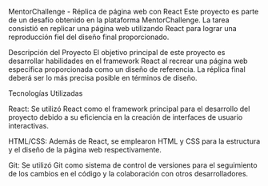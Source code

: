 MentorChallenge - Réplica de página web con React
  Este proyecto es parte de un desafío obtenido en la plataforma MentorChallenge. La tarea consistió en replicar una página web utilizando React para lograr una reproducción fiel del diseño final proporcionado.

Descripción del Proyecto
  El objetivo principal de este proyecto es desarrollar habilidades en el framework React al recrear una página web específica proporcionada como un diseño de referencia. La réplica final deberá ser lo más precisa posible en términos de diseño.

Tecnologías Utilizadas
  
  React: Se utilizó React como el framework principal para el desarrollo del proyecto debido a su eficiencia en la creación de interfaces de usuario interactivas.
  
  HTML/CSS: Además de React, se emplearon HTML y CSS para la estructura y el diseño de la página web respectivamente.
  
  Git: Se utilizó Git como sistema de control de versiones para el seguimiento de los cambios en el código y la colaboración con otros desarrolladores.